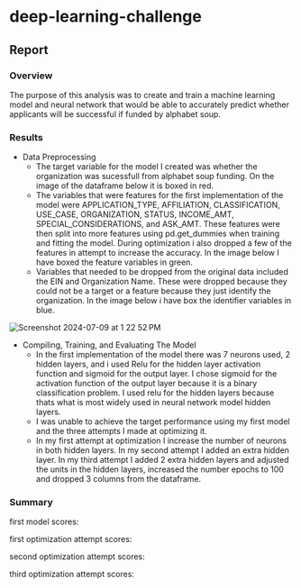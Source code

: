 # deep-learning-challenge

## Report

### Overview
The purpose of this analysis was to create and train a machine learning model and neural network that would be able to accurately predict whether applicants will be successful if funded by alphabet soup. 


### Results
* Data Preprocessing
  - The target variable for the model I created was whether the organization was sucessfull from alphabet soup funding. On the image of the dataframe below it is boxed in red. 
  - The variables that were features for the first implementation of the model were APPLICATION_TYPE, AFFILIATION, CLASSIFICATION, USE_CASE, ORGANIZATION, STATUS, INCOME_AMT, SPECIAL_CONSIDERATIONS, and ASK_AMT. These features were then split into more features using pd.get_dummies when training and fitting the model. During optimization i also dropped a few of the features in attempt to increase the accuracy. In the image below I have boxed the feature variables in green. 
  - Variables that needed to be dropped from the original data included the EIN and Organization Name. These were dropped because they could not be a target or a feature because they just identify the organization. In the image below i have box the identifier variables in blue.
 
 ![Screenshot 2024-07-09 at 1 22 52 PM](https://github.com/grantgorham26/deep-learning-challenge/assets/154031840/83bf8a30-2aec-4fdb-be1a-224526e0578d)
* Compiling, Training, and Evaluating The Model
  - In the first implementation of the model there was 7 neurons used, 2 hidden layers, and i used Relu for the hidden layer activation function and sigmoid for the output layer. I chose sigmoid for the activation function of the output layer because it is a binary classification problem. I used relu for the hidden layers because thats what is most widely used in neural network model hidden layers. 
  - I was unable to achieve the target performance using my first model and the three attempts I made at optimizing it. 
  - In my first attempt at optimization I increase the number of neurons in both hidden layers. In my second attempt I added an extra hidden layer. In my third attempt I added 2 extra hidden layers and adjusted the units in the hidden layers, increased the number epochs to 100 and dropped 3 columns from the dataframe. 


### Summary 


first model scores:




first optimization attempt scores:



second optimization attempt scores:




third optimization attempt scores:

 
